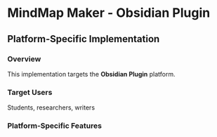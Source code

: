 # MindMap Maker - Obsidian Plugin

## Platform-Specific Implementation

### Overview
This implementation targets the **Obsidian Plugin** platform.

### Target Users
Students, researchers, writers

### Platform-Specific Features
